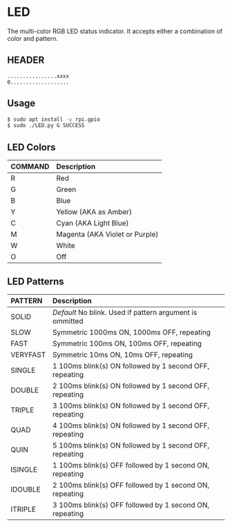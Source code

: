 # LED

The multi-color RGB LED status indicator.  It accepts either a combination of color and pattern.

## HEADER

```
................xxxx
0...................
```

## Usage

```bash
$ sudo apt install -y rpi.gpio
$ sudo ./LED.py G SUCCESS

```

## LED Colors

| COMMAND | Description                    |
| :------ | :----------------------------- |
| R       | Red                            |
| G       | Green                          |
| B       | Blue                           |
| Y       | Yellow (AKA as Amber)          |
| C       | Cyan (AKA Light Blue)          |
| M       | Magenta (AKA Violet or Purple) |
| W       | White                          |
| O       | Off                            |

## LED Patterns

| PATTERN  | Description                                              |
| :------- | :------------------------------------------------------- |
| SOLID    | *Default* No blink. Used if pattern argument is ommitted |
| SLOW     | Symmetric 1000ms ON, 1000ms OFF, repeating               |
| FAST     | Symmetric 100ms ON, 100ms OFF, repeating                 |
| VERYFAST | Symmetric 10ms ON, 10ms OFF, repeating                   |
| SINGLE   | 1 100ms blink(s) ON followed by 1 second OFF, repeating  |
| DOUBLE   | 2 100ms blink(s) ON followed by 1 second OFF, repeating  |
| TRIPLE   | 3 100ms blink(s) ON followed by 1 second OFF, repeating  |
| QUAD     | 4 100ms blink(s) ON followed by 1 second OFF, repeating  |
| QUIN     | 5 100ms blink(s) ON followed by 1 second OFF, repeating  |
| ISINGLE  | 1 100ms blink(s) OFF followed by 1 second ON, repeating  |
| IDOUBLE  | 2 100ms blink(s) OFF followed by 1 second ON, repeating  |
| ITRIPLE  | 3 100ms blink(s) OFF followed by 1 second ON, repeating  |
